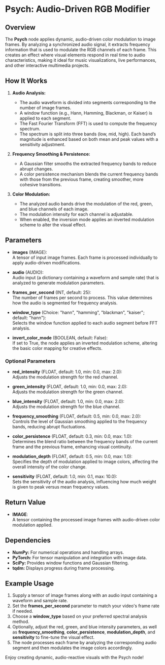 # Psych: Audio-Driven RGB Modifier

## Overview
The **Psych** node applies dynamic, audio-driven color modulation to image frames. By analyzing a synchronized audio signal, it extracts frequency information that is used to modulate the RGB channels of each frame. This creates an effect where visual elements respond in real time to audio characteristics, making it ideal for music visualizations, live performances, and other interactive multimedia projects.

## How It Works
1. **Audio Analysis:**  
   - The audio waveform is divided into segments corresponding to the number of image frames.
   - A window function (e.g., Hann, Hamming, Blackman, or Kaiser) is applied to each segment.
   - The Fast Fourier Transform (FFT) is used to compute the frequency spectrum.
   - The spectrum is split into three bands (low, mid, high). Each band’s magnitude is enhanced based on both mean and peak values with a sensitivity adjustment.

2. **Frequency Smoothing & Persistence:**  
   - A Gaussian filter smooths the extracted frequency bands to reduce abrupt changes.
   - A color persistence mechanism blends the current frequency bands with those from the previous frame, creating smoother, more cohesive transitions.

3. **Color Modulation:**  
   - The analyzed audio bands drive the modulation of the red, green, and blue channels of each image.
   - The modulation intensity for each channel is adjustable.
   - When enabled, the inversion mode applies an inverted modulation scheme to alter the visual effect.

## Parameters
- **images** (IMAGE):  
  A tensor of input image frames. Each frame is processed individually to apply audio-driven modifications.

- **audio** (AUDIO):  
  Audio input (a dictionary containing a waveform and sample rate) that is analyzed to generate modulation parameters.

- **frames_per_second** (INT, default: 25):  
  The number of frames per second to process. This value determines how the audio is segmented for frequency analysis.

- **window_type** (Choice: "hann", "hamming", "blackman", "kaiser"; default: "hann"):  
  Selects the window function applied to each audio segment before FFT analysis.

- **invert_color_mode** (BOOLEAN, default: False):  
  If set to True, the node applies an inverted modulation scheme, altering the basic color mapping for creative effects.

### Optional Parameters
- **red_intensity** (FLOAT, default: 1.0, min: 0.0, max: 2.0):  
  Adjusts the modulation strength for the red channel.

- **green_intensity** (FLOAT, default: 1.0, min: 0.0, max: 2.0):  
  Adjusts the modulation strength for the green channel.

- **blue_intensity** (FLOAT, default: 1.0, min: 0.0, max: 2.0):  
  Adjusts the modulation strength for the blue channel.

- **frequency_smoothing** (FLOAT, default: 0.5, min: 0.0, max: 2.0):  
  Controls the level of Gaussian smoothing applied to the frequency bands, reducing abrupt fluctuations.

- **color_persistence** (FLOAT, default: 0.3, min: 0.0, max: 1.0):  
  Determines the blend ratio between the frequency bands of the current frame and the previous frame, enhancing visual continuity.

- **modulation_depth** (FLOAT, default: 0.5, min: 0.0, max: 1.0):  
  Specifies the depth of modulation applied to image colors, affecting the overall intensity of the color change.

- **sensitivity** (FLOAT, default: 1.0, min: 0.1, max: 10.0):  
  Sets the sensitivity of the audio analysis, influencing how much weight is given to peak versus mean frequency values.

## Return Value
- **IMAGE**:  
  A tensor containing the processed image frames with audio-driven color modulation applied.

## Dependencies
- **NumPy:** For numerical operations and handling arrays.
- **PyTorch:** For tensor manipulation and integration with image data.
- **SciPy:** Provides window functions and Gaussian filtering.
- **tqdm:** Displays progress during frame processing.

## Example Usage
1. Supply a tensor of image frames along with an audio input containing a waveform and sample rate.
2. Set the **frames_per_second** parameter to match your video's frame rate if needed.
3. Choose a **window_type** based on your preferred spectral analysis method.
4. Optionally, adjust the red, green, and blue intensity parameters, as well as **frequency_smoothing**, **color_persistence**, **modulation_depth**, and **sensitivity** to fine-tune the visual effect.
5. The node processes each frame by analyzing the corresponding audio segment and then modulates the image colors accordingly.

Enjoy creating dynamic, audio-reactive visuals with the Psych node!
